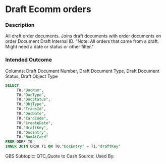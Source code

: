# Draft Ecomm orders

### Description

​All draft order documents. Joins draft documents with order documents on order Document Draft Internal ID.	"​Note: All orders that came from a draft. Might need a date or status or other filter."

### Intended Outcome

Columns:
Draft Document Number, Draft Document Type, Draft Document Status, Draft Object Type

```sql
SELECT
	 T0."DocNum",
	 T0."DocType",
	 T0."DocStatus",
	 T0."ObjType",
	 T0."TransId",
	 T0."DocDate",
	 T0."CardCode",
	 T0."CreateDate",
	 T0."draftKey",
	 T0."DocEntry",
	 T0."NumAtCard" 
FROM ODRF T0 
INNER JOIN ORDR T1 ON T0."DocEntry" = T1."draftKey"
```

GBS Subtopic: QTC_Quote to Cash
Source: 
Used By: 

